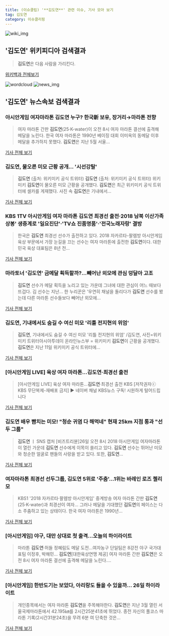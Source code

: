 ```yaml
---
title: (이슈클립) '**김도연**' 관련 이슈, 기사 모아 보기
tag: 김도연
category: 이슈클리핑
---
```

![wiki_img](https://user-images.githubusercontent.com/42597476/44503234-41136a80-a6d0-11e8-9071-6fc6418eafe4.png)
## **'**김도연**'** 위키피디아 검색결과
>**김도연**은 다음 사람을 가리킨다.

<a href="https://ko.wikipedia.org/wiki/김도연" target="_blank">위키백과 전체보기</a>

![wordcloud](https://s3.ap-northeast-2.amazonaws.com/lyrics101-wordcloud/2018-08-26-1535245356.png)
![news_img](https://user-images.githubusercontent.com/42597476/44507050-1206f400-a6e4-11e8-8d98-7ffbfebb353f.png)
## **'**김도연**'** 뉴스속보 검색결과
### 아시안게임 여자마라톤 **김도연** 누구? 한국新 보유, 장거리→마라톤 전향

>여자 마라톤 간판 **김도연**(25·K-water)이 오전 8시 여자 마라톤 결선에 출격해 메달을 노린다. 한국 여자 마라톤은 1990년 베이징 대회 이미옥의 동메달 이후 메달을 추가하지 못했다. **김도연**은 지난 5월 서울...

<a href="http://news20.busan.com/controller/newsController.jsp?newsId=20180826000014" target="_blank">기사 전체 보기</a>

### **김도연**, 물오른 미모 근황 공개… '시선강탈'

>**김도연** (출처: 위키미키 공식 트위터) **김도연** (출처: 위키미키 공식 트위터) 위키미키 **김도연**이 물오른 미모 근황을 공개했다. **김도연**은 최근 위키미키 공식 트위터에 셀카를 게재했다. 사진 속 **김도연**은 기내에서...

<a href="http://www.newscj.com/news/articleView.html?idxno=549383" target="_blank">기사 전체 보기</a>

### KBS 1TV 아시안게임 여자 마라톤 **김도연** 최경선 출전·2018 남북 이산가족 상봉' 생중계로 '일요진단'·'TV쇼 진품명품'·'전국노래자랑' 결방

>한국은 **김도연** 최경선 선수가 출전하고 있다.  2018 자카르타-팔렘방 아시안게임 육상 부문에서 가장 눈길을 끄는 선수는 여자 마라톤에 출전한 **김도연**이다.  대한민국 육상 대표팀은 8년 전...

<a href="http://www.sportsq.co.kr/news/articleView.html?idxno=300069" target="_blank">기사 전체 보기</a>

### 마라토너 '**김도연**' 금메달 획득할까?…빼어난 외모에 관심 덩달아 고조

>**김도연** 선수가 메달 획득을 노리고 있는 가운데 그녀에 대한 관심이 어느 때보다 뜨겁다. 김 선수는 지난... 한 누리꾼은 ‘우연히 채널을 돌리다가 **김도연** 선수를 봤는데 다른 마라톤 선수들보다 빼어난 외모에...

<a href="http://www.kookje.co.kr/news2011/asp/newsbody.asp?code=0600&key=20180826.99099011747" target="_blank">기사 전체 보기</a>

### **김도연**, 기내에서도 숨길 수 여신 미모 '리틀 전지현의 위엄'

>**김도연**, 기내에서도 숨길 수 여신 미모 '리틀 전지현의 위엄' /김도연, 사진=위키미키 트위터아시아투데이 온라인뉴스부 = 위키미키 **김도연**이 근황을 공개했다. **김도연**은 지난 11일 위키미키 공식 트위터에...

<a href="http://www.asiatoday.co.kr/view.php?key=20180826000855285" target="_blank">기사 전체 보기</a>

### [아시안게임 LIVE] 육상 여자 마라톤…**김도연**·최경선 출전

>[아시안게임 LIVE] 육상 여자 마라톤…**김도연**·최경선 출전 KBS [저작권자ⓒ KBS 무단복제-재배포 금지] ▶ 네이버 채널 KBS뉴스 구독! 시원하게 털어드립니다

<a href="http://news.kbs.co.kr/news/view.do?ncd=4029491&ref=A" target="_blank">기사 전체 보기</a>

### **김도연** 배우 뺨치는 미모! "청순 귀염 다 해먹네" 현재 25km 지점 통과 "선두 그룹"

>**김도연** ㅣ SNS 캡처 [비즈트리뷴]26일 오전 8시 2018 아시안게임 여자마라톤이 열린 가운데 **김도연** 선수에게 이목이 쏠리고 있다. **김도연** 선수는 뛰어난 미모와 청순한 얼굴로 팬들의 사랑을 받고 있다. 또한, **김도연**...

<a href="http://www.biztribune.co.kr/news/view.php?no=70945" target="_blank">기사 전체 보기</a>

### 여자마라톤 최경선 선두그룹, **김도연** 5위로 '주춤'…1위는 바레인 로즈 첼리모

>KBS1 '2018 자카르타·팔렘방 아시안게임' 중계방송 여자 마라톤 간판 **김도연**(25·K-water)과 최경선이 여자... 그러나 메달을 기대했던 **김도연**의 페이스는 다소 주춤하고 있는 상태이다.   한국 여자 마라톤은 1990년...

<a href="http://news20.busan.com/controller/newsController.jsp?newsId=20180826000018" target="_blank">기사 전체 보기</a>

### [아시안게임] 야구, 대만 상대로 첫 출격…오늘의 하이라이트

>마라톤 **김도연**·허들 정혜림도 메달 도전…여자농구 단일팀은 8강전 야구 국가대표팀 이정후, 박해민... **김도연**[대한육상연맹 제공] 여자 마라톤 간판 **김도연**은 오전 8시 여자 마라톤 결선에 출격해 메달을 노린다....

<a href="http://app.yonhapnews.co.kr/YNA/Basic/SNS/r.aspx?c=AKR20180825034400007&did=1195m" target="_blank">기사 전체 보기</a>

### [아시안게임] 한반도기는 보았다, 아리랑도 들을 수 있을까… 26일 하이라이트

>개인종목에서는 여자 마라톤 **김도연**을 주목해야한다. **김도연**은 지난 3월 열린 서울국제마라톤에서 42.195㎞를 2시간25분41초에 뛰었다. 종전 자신의 풀코스 마라톤 기록(2시간31분24초)을 무려 6분 여 단축한 것은...

<a href="http://news1.kr/articles/?3408304" target="_blank">기사 전체 보기</a>


